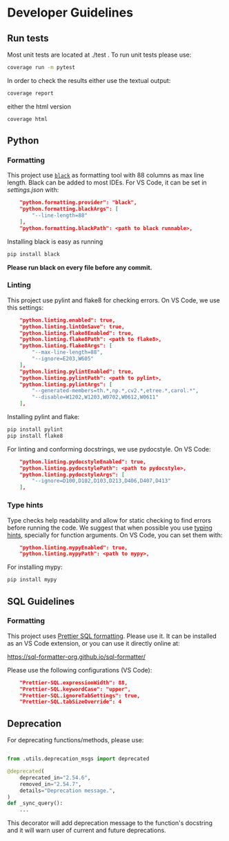# Developer Guidelines

## Run tests

Most unit tests are located at ./test . To run unit tests please use:
```bash
coverage run -m pytest
```

In order to check the results either use the textual output:
```bash
coverage report
```
either the html version
```bash
coverage html
```

## Python

### Formatting

This project use [`black`](https://github.com/psf/black) as formatting tool with 88 columns as max line length. Black can be added to most IDEs. For VS Code, it can be set in *settings.json* with:
```json
    "python.formatting.provider": "black",
    "python.formatting.blackArgs": [
        "--line-length=88"
    ],
    "python.formatting.blackPath": <path to black runnable>,
``` 
Installing black is easy as running 
```bash
pip install black
```

**Please run black on every file before any commit.**

### Linting

This project use pylint and flake8 for checking errors. On VS Code, we use this settings:
```json
    "python.linting.enabled": true,
    "python.linting.lintOnSave": true,
    "python.linting.flake8Enabled": true,
    "python.linting.flake8Path": <path to flake8>,
    "python.linting.flake8Args": [
        "--max-line-length=88",
        "--ignore=E203,W605"
    ],
    "python.linting.pylintEnabled": true,
    "python.linting.pylintPath": <path to pylint>,
    "python.linting.pylintArgs": [
        "--generated-members=th.*,np.*,cv2.*,etree.*,carol.*",
        "--disable=W1202,W1203,W0702,W0612,W0611"
    ],
```
Installing pylint and flake:
```bash
pip install pylint
pip install flake8
```

For linting and conforming docstrings, we use pydocstyle. On VS Code:
```json
    "python.linting.pydocstyleEnabled": true,
    "python.linting.pydocstylePath": <path to pydocstyle>,
    "python.linting.pydocstyleArgs": [
        "--ignore=D100,D102,D103,D213,D406,D407,D413"
    ],
```

### Type hints

Type checks help readability and allow for static checking to find errors before running the code. We suggest that when possible you use [typing hints](https://docs.python.org/3/library/typing.html), specially for function arguments.
On VS Code, you can set them with:
```json
    "python.linting.mypyEnabled": true,
    "python.linting.mypyPath": <path to mypy>,
```

For installing mypy:
```bash
pip install mypy
```

## SQL Guidelines

### Formatting

This project uses [Prettier SQL formatting](https://github.com/sql-formatter-org/sql-formatter). Please use it. It can be installed as an VS Code extension, or you can use it directly online at:

https://sql-formatter-org.github.io/sql-formatter/

Please use the following configurations (VS Code):
```json
    "Prettier-SQL.expressionWidth": 88,
    "Prettier-SQL.keywordCase": "upper",
    "Prettier-SQL.ignoreTabSettings": true,
    "Prettier-SQL.tabSizeOverride": 4
```

## Deprecation
For deprecating functions/methods, please use:

```python

from .utils.deprecation_msgs import deprecated

@deprecated(
    deprecated_in="2.54.6",
    removed_in="2.54.7",
    details="Deprecation message.",
)
def _sync_query():
    ...
```

This decorator will add deprecation message to the function's docstring and it will warn
user of current and future deprecations.
